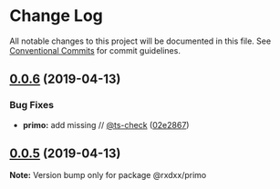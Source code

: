 # Change Log

All notable changes to this project will be documented in this file.
See [Conventional Commits](https://conventionalcommits.org) for commit guidelines.

## [0.0.6](https://github.com/elcoosp/rxdxx/compare/v0.0.5...v0.0.6) (2019-04-13)


### Bug Fixes

* **primo:** add missing // [@ts-check](https://github.com/ts-check) ([02e2867](https://github.com/elcoosp/rxdxx/commit/02e2867))





## [0.0.5](https://github.com/elcoosp/rxdxx/compare/v0.0.4...v0.0.5) (2019-04-13)

**Note:** Version bump only for package @rxdxx/primo
